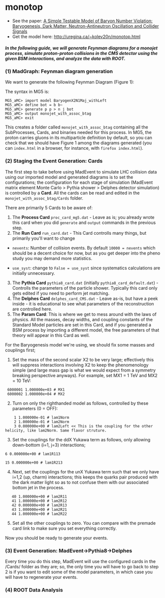 # monotop
* See the paper: [A Simple Testable Model of Baryon Number Violation: Baryogenesis,
Dark Matter, Neutron-Antineutron Oscillation and Collider Signals](https://arxiv.org/pdf/1712.02713.pdf)
* Get the model here:
http://uregina.ca/~kolev20n/monotop.html


##### In the following guide, we will generate Feynman diagrams for a monojet process, simulate proton-proton collisions in the CMS detector using the given BSM interactions, and analyze the data with ROOT.

### (1) MadGraph: Feynman diagram generation

We want to generate the following Feynman Diagram (Figure 1):


The syntax in MG5 is:
```
MG5_aMC> import model BaryogenX2N1Maj_withLeft
MG5_aMC> define bot = b b~
MG5_aMC> generate p p > n j bot
MG5_aMC> output monojet_with_assoc_btag
MG5_aMC> exit
```

This creates a folder called `monojet_with_assoc_btag` containing all the SubProcesses, Cards, and binaries needed for this process. In MG5, the proton carries gluons in its multiparticle definition by default, so you can check that we should have Figure 1 among the diagrams generated (you can `index.html` in a browser, for instance, with `firefox index.html`).


### (2) Staging the Event Generation: Cards
The first step to take before using MadEvent to simulate LHC collision data using our imported model and generated diagrams is to set the configurations; the configuration for each stage of simulation (MadEvent matrix element Monte Carlo > Pythia shower > Delphes detector simulation) is controlled by a __Card__. All the cards can be read and edited in the `monojet_with_assoc_btag/Cards` folder.

There are primarily 5 Cards to be aware of:

1. The __Process Card__ `proc_card_mg5.dat` - Leave as is; you already wrote this card when you did `generate` and `output` commands in the previous step.
2. The __Run Card__ `run_card.dat` - This Card controlls many things, but primarily you'll want to change

*  `nevents`: Number of collision events. By default `10000 = nevents` which should be a decent choice for now, but as you get deeper into the pheno study you may demand more statistics.

*  `use_syst`: change to `False = use_syst` since systematics calculations are initially unnecessary.

3. The __Pythia Card__ `pythia8_card.dat` (initially `pythia8_card_default.dat`) - Controlls the parameters of the particle shower. Typically this card only gets edited if you need to perform jet matching.
4. The __Delphes Card__ `delphes_card_CMS.dat` - Leave as-is, but have a peek inside - it is educational to see what parameters of the reconstruction are controlled here.
5. The __Param Card__: This is where we get to mess around with the laws of physics. All the masses, decay widths, and coupling constants of the Standard Model particles are set in this Card, and if you generated a BSM process by importing a different model, the free parameters of that theory will appear in this Card as well.

For the Baryogenesis model we're using, we should fix some masses and couplings first;

1. Set the mass of the second scalar X2 to be very large; effectively this will suppress interactions involving X2 to keep the phenomenology simple (and large mass gap is what we would expect from a symmetry breaking perspective anyways). For example, set MX1 = 1 TeV and MX2 = 10 TeV:

```
 6000001 1.000000e+03 # MX1
 6000002 1.000000e+04 # MX2
```
2. Turn on only the righthanded model as follows, controlled by these parameters (0 = OFF):

```
    1 1.000000e-01 # lam1Norm
    2 1.000000e-01 # lam2Norm
    3 0.000000e+00 # lam2Left << This is the coupling for the other helicity, like lam2Norm. Same flavor struture.
```


3. Set the couplings for the ddX Yukawa term as follows, only allowing down-bottom (i=1, j=3) interactions;

```
6 0.000000e+00 # lam1R113
```
```
15 0.000000e+00 # lam1R213
```
4. Next, set the couplings for the unX Yukawa term such that we only have i=1,2 (up, charm) interactions; this keeps the quarks pair produced with the dark matter light so as to not confuse them with our associated bottom jet in the process.
```
   40 1.000000e+00 # lam2R11
   41 1.000000e+00 # lam2R12
   42 0.000000e+00 # lam2R13
   43 1.000000e+00 # lam2R21
   44 1.000000e+00 # lam2R22
```

5. Set all the other couplings to zero. You can compare with the premade card link to make sure you set everything correctly.

Now you should be ready to generate your events.

### (3) Event Generation: MadEvent->Pythia8->Delphes
Every time you do this step, MadEvent will use the configured cards in the /Cards/ folder as they are; so, the only time you will have to go back to step 2 is if you want to edit some of the model parameters, in which case you will have to regenerate your events.

### (4) ROOT Data Analysis
